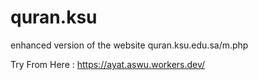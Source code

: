 # quran.ksu
enhanced version of the website quran.ksu.edu.sa/m.php

Try From Here : https://ayat.aswu.workers.dev/
